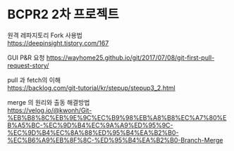 # BCPR2 2차 프로젝트   

원격 레파지토리 Fork 사용법   
<https://deepinsight.tistory.com/167>

GUI P&R 요청
https://wayhome25.github.io/git/2017/07/08/git-first-pull-request-story/

pull 과 fetch의 이해   
<https://backlog.com/git-tutorial/kr/stepup/stepup3_2.html>   

merge 의 원리와 출동 해결방법   
<https://velog.io/@kwonh/Git-%EB%B8%8C%EB%9E%9C%EC%B9%98%EB%A8%B8%EC%A7%80%EB%A5%BC-%EC%9D%B4%EC%9A%A9%ED%95%9C-%EC%9D%B4%EC%8A%88%ED%95%B4%EA%B2%B0-%EC%B6%A9%EB%8F%8C-%ED%95%B4%EA%B2%B0-Branch-Merge>   
